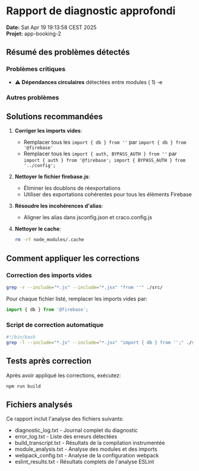 # Rapport de diagnostic approfondi

**Date:** Sat Apr 19 19:13:58 CEST 2025  
**Projet:** app-booking-2

## Résumé des problèmes détectés

### Problèmes critiques
- ⚠️ **Dépendances circulaires** détectées entre modules (       1)
-e 
### Autres problèmes

## Solutions recommandées

1. **Corriger les imports vides**:
   - Remplacer tous les `import { db } from ''` par `import { db } from '@firebase'`
   - Remplacer tous les `import { auth, BYPASS_AUTH } from ''` par `import { auth } from '@firebase'; import { BYPASS_AUTH } from '../config';`

2. **Nettoyer le fichier firebase.js**:
   - Éliminer les doublons de réexportations
   - Utiliser des exportations cohérentes pour tous les éléments Firebase

3. **Résoudre les incohérences d'alias**:
   - Aligner les alias dans jsconfig.json et craco.config.js

4. **Nettoyer le cache**:
   ```bash
   rm -rf node_modules/.cache
   ```

## Comment appliquer les corrections

### Correction des imports vides

```bash
grep -r --include="*.js" --include="*.jsx" "from ''" ./src/
```

Pour chaque fichier listé, remplacer les imports vides par:

```javascript
import { db } from '@firebase';
```

### Script de correction automatique

```bash
#!/bin/bash
grep -l --include="*.js" --include="*.jsx" "import { db } from '';" ./src | xargs sed -i '' "s/import { db } from '';/import { db } from '@firebase';/"
```

## Tests après correction

Après avoir appliqué les corrections, exécutez:

```bash
npm run build
```

## Fichiers analysés

Ce rapport inclut l'analyse des fichiers suivants:
- diagnostic_log.txt - Journal complet du diagnostic
- error_log.txt - Liste des erreurs détectées
- build_transcript.txt - Résultats de la compilation instrumentée
- module_analysis.txt - Analyse des modules et des imports
- webpack_config.txt - Analyse de la configuration webpack
- eslint_results.txt - Résultats complets de l'analyse ESLint
